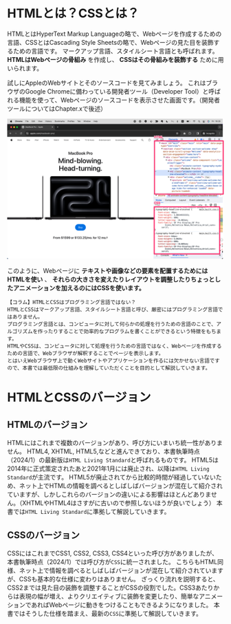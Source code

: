 # HTMLとは？CSSとは？
HTMLとはHyperText Markup Languageの略で、Webページを作成するための言語、CSSとはCascading Style Sheetsの略で、Webページの見た目を装飾するための言語です。
マークアップ言語、スタイルシート言語とも呼ばれます。
__HTMLはWebページの骨組み__ を作成し、 __CSSはその骨組みを装飾する__ ために用いられます。

試しにAppleのWebサイトとそのソースコードを見てみましょう。
これはブラウザのGoogle Chromeに備わっている開発者ツール（Developer Tool）と呼ばれる機能を使って、Webページのソースコードを表示させた画面です。（開発者ツールについてはChapter.xで後述）
<!-- TODO -->

![イメージ図](images/sample-code-in-apple-with-frame.png)

このように、Webページに __テキストや画像などの要素を配置するためにはHTMLを使い__ 、 __それらの大きさを変えたりレイアウトを調整したりちょっとしたアニメーションを加えるのにはCSSを使います。__

```
【コラム】HTMLとCSSはプログラミング言語ではない？
HTMLとCSSはマークアップ言語、スタイルシート言語と呼び、厳密にはプログラミング言語ではありません。  
プログラミング言語とは、コンピュータに対して何らかの処理を行うための言語のことで、アルゴリズムを作ったりすることで効率的なプログラムを書くことができるという特徴をもちます。  
HTMLやCSSは、コンピュータに対して処理を行うための言語ではなく、Webページを作成するための言語で、Webブラウザが解釈することでページを表示します。
とはいえWebブラウザ上で動くWebサイトやアプリケーションを作るには欠かせない言語ですので、本書では最低限の仕組みを理解していただくことを目的として解説していきます。
```

# HTMLとCSSのバージョン

## HTMLのバージョン
HTMLにはこれまで複数のバージョンがあり、呼び方にいまいち統一性がありません。
HTML4, XHTML, HTML5,などと進んできており、本書執筆時点（2024/1）の最新版は`HTML Living Standard`と呼ばれるものです。
HTML5は2014年に正式策定されたあと2021年1月には廃止され、以降は`HTML Living Standard`が主流です。
HTML5が廃止されてから比較的時間が経過していないため、ネット上でHTMLの情報を調べるとしばしばバージョンが混在して紹介されていますが、しかしこれらのバージョンの違いによる影響はほとんどありません。（XHTMLやHTML4はさすがに古いので参照しないほうが良いでしょう）
本書では`HTML Living Standard`に準拠して解説していきます。

## CSSのバージョン
CSSにはこれまでCSS1, CSS2, CSS3, CSS4といった呼び方がありましたが、本書執筆時点（2024/1）では呼び方が`CSS`に統一されました。
こちらもHTML同様、ネット上で情報を調べるとしばしばバージョンが混在して紹介されていますが、CSSも基本的な仕様に変わりはありません。
ざっくり流れを説明すると、CSS2までは見た目の装飾を調整することがCSSの役割でした。CSS3あたりからは表現の幅が増え、よりクリエイティブに装飾を変更したり、簡単なアニメーションであればWebページに動きをつけることもできるようになりました。
本書ではそうした仕様を踏まえ、最新の`CSS`に準拠して解説していきます。
